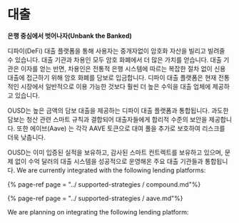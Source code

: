 # 대출

**은행 중심에서 벗어나자(Unbank the Banked)**

디파이(DeFi) 대출 플랫폼을 통해 사용자는 중개자없이 암호화 자산을 빌리고 빌려줄 수 있습니다. 대출 기관과 차용인 모두 암호 화폐에서 더 많은 가치를 얻습니다. 대출 기관은 이자를 얻는 반면, 차용인은 전통적 은행 시스템에 따르는 복잡한 절차 없이 신용 대출에 접근하기 위해 암호 화폐를 담보로 입금합니다. 디파이 대출 플랫폼은 현재 전통적인 시장에서 일반적으로 이용 가능한 것보다 훨씬 더 높은 수익을 대출 업체에 제공하고 있습니다.

OUSD는 높은 금액의 담보 대출을 제공하는 디파이 대출 플랫폼과 통합됩니다. 과도한 담보는 청산 관련 스마트 규칙과 결합되어 대출자들에게 합리적 수준의 보안을 제공합니다. 또한 에이브(Aave) 는 각각 AAVE 토큰으로 대여 풀을 추가로 보호하여 리스크를 더욱 낮춥니다.

OUSD는 이미 입증된 실적을 보유하고, 감사된 스마트 컨트렉트를 보유하고 있으며, 문제 없이 수억 달러의 대출 시스템을 성공적으로 운영해온 주요 대출 기관들과 통합됩니다. We are currently integrated with the following lending platforms:

{% page-ref page = "../ supported-strategies / compound.md"%}

{% page-ref page = "../ supported-strategies / aave.md"%}

We are planning on integrating the following lending platform:











